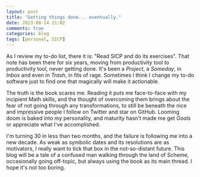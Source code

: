 ```yaml
---
layout: post
title: "Getting things done... eventually."
date: 2013-08-14 21:02
comments: true
categories: blog
tags: [personal, SICP]
---
```

As I review my to-do list, there it is: "Read SICP and do its exercises". That note has been there for six years, moving from productivity tool to productivity tool, never getting done. It's been a _Project_, a _Someday_, in _Inbox_ and even in _Trash_, in fits of rage. Sometimes I think I change my to-do software just to find one that magically will make it actionable.

The truth is the book scares me. Reading it puts me face-to-face with my incipient Math skills, and the thought of overcoming them brings about the fear of not going through any transformations, to still be beneath the nice and impressive people I follow on Twitter and star on GitHub. Looming doom is baked into my personality, and maturity hasn't made me get _Goals_ or appreciate what I've accomplished.

I'm turning 30 in less than two months, and the failure is following me into a new decade. As weak as symbolic dates and its resolutions are as motivators, I really want to tick that box in the not-so-distant future. This blog will be a tale of a confused man walking through the land of Scheme, occasionally going off-topic, but always using the book as its main thread. I hope it's not too boring.
